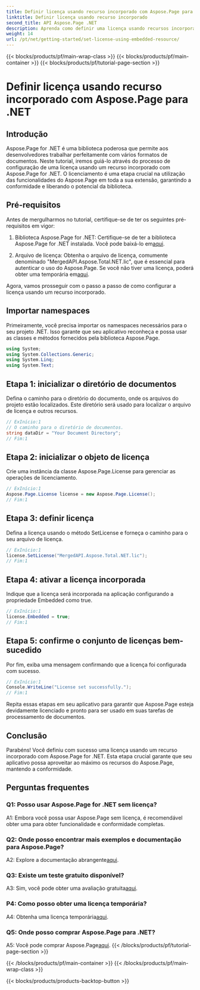 ```yaml
---
title: Definir licença usando recurso incorporado com Aspose.Page para .NET
linktitle: Definir licença usando recurso incorporado
second_title: API Aspose.Page .NET
description: Aprenda como definir uma licença usando recursos incorporados com Aspose.Page for .NET. Garanta a conformidade e libere todo o potencial do processamento de documentos.
weight: 14
url: /pt/net/getting-started/set-license-using-embedded-resource/
---
```


{{< blocks/products/pf/main-wrap-class >}}
{{< blocks/products/pf/main-container >}}
{{< blocks/products/pf/tutorial-page-section >}}

# Definir licença usando recurso incorporado com Aspose.Page para .NET

## Introdução

Aspose.Page for .NET é uma biblioteca poderosa que permite aos desenvolvedores trabalhar perfeitamente com vários formatos de documentos. Neste tutorial, iremos guiá-lo através do processo de configuração de uma licença usando um recurso incorporado com Aspose.Page for .NET. O licenciamento é uma etapa crucial na utilização das funcionalidades do Aspose.Page em toda a sua extensão, garantindo a conformidade e liberando o potencial da biblioteca.

## Pré-requisitos

Antes de mergulharmos no tutorial, certifique-se de ter os seguintes pré-requisitos em vigor:

1. Biblioteca Aspose.Page for .NET: Certifique-se de ter a biblioteca Aspose.Page for .NET instalada. Você pode baixá-lo em[aqui](https://releases.aspose.com/page/net/).

2.  Arquivo de licença: Obtenha o arquivo de licença, comumente denominado "MergedAPI.Aspose.Total.NET.lic", que é essencial para autenticar o uso do Aspose.Page. Se você não tiver uma licença, poderá obter uma temporária em[aqui](https://purchase.aspose.com/temporary-license/).

Agora, vamos prosseguir com o passo a passo de como configurar a licença usando um recurso incorporado.

## Importar namespaces

Primeiramente, você precisa importar os namespaces necessários para o seu projeto .NET. Isso garante que seu aplicativo reconheça e possa usar as classes e métodos fornecidos pela biblioteca Aspose.Page.

```csharp
using System;
using System.Collections.Generic;
using System.Linq;
using System.Text;
```

## Etapa 1: inicializar o diretório de documentos

Defina o caminho para o diretório do documento, onde os arquivos do projeto estão localizados. Este diretório será usado para localizar o arquivo de licença e outros recursos.

```csharp
// ExInício:1
// O caminho para o diretório de documentos.
string dataDir = "Your Document Directory";
// Fim:1
```

## Etapa 2: inicializar o objeto de licença

Crie uma instância da classe Aspose.Page.License para gerenciar as operações de licenciamento.

```csharp
// ExInício:1
Aspose.Page.License license = new Aspose.Page.License();
// Fim:1
```

## Etapa 3: definir licença

Defina a licença usando o método SetLicense e forneça o caminho para o seu arquivo de licença.

```csharp
// ExInício:1
license.SetLicense("MergedAPI.Aspose.Total.NET.lic");
// Fim:1
```

## Etapa 4: ativar a licença incorporada

Indique que a licença será incorporada na aplicação configurando a propriedade Embedded como true.

```csharp
// ExInício:1
license.Embedded = true;
// Fim:1
```

## Etapa 5: confirme o conjunto de licenças bem-sucedido

Por fim, exiba uma mensagem confirmando que a licença foi configurada com sucesso.

```csharp
// ExInício:1
Console.WriteLine("License set successfully.");
// Fim:1
```

Repita essas etapas em seu aplicativo para garantir que Aspose.Page esteja devidamente licenciado e pronto para ser usado em suas tarefas de processamento de documentos.

## Conclusão

Parabéns! Você definiu com sucesso uma licença usando um recurso incorporado com Aspose.Page for .NET. Esta etapa crucial garante que seu aplicativo possa aproveitar ao máximo os recursos do Aspose.Page, mantendo a conformidade.

## Perguntas frequentes

### Q1: Posso usar Aspose.Page for .NET sem licença?

A1: Embora você possa usar Aspose.Page sem licença, é recomendável obter uma para obter funcionalidade e conformidade completas.

### Q2: Onde posso encontrar mais exemplos e documentação para Aspose.Page?

 A2: Explore a documentação abrangente[aqui](https://reference.aspose.com/page/net/).

### Q3: Existe um teste gratuito disponível?

 A3: Sim, você pode obter uma avaliação gratuita[aqui](https://releases.aspose.com/).

### P4: Como posso obter uma licença temporária?

 A4: Obtenha uma licença temporária[aqui](https://purchase.aspose.com/temporary-license/).

### Q5: Onde posso comprar Aspose.Page para .NET?

 A5: Você pode comprar Aspose.Page[aqui](https://purchase.aspose.com/buy).
{{< /blocks/products/pf/tutorial-page-section >}}

{{< /blocks/products/pf/main-container >}}
{{< /blocks/products/pf/main-wrap-class >}}

{{< blocks/products/products-backtop-button >}}

